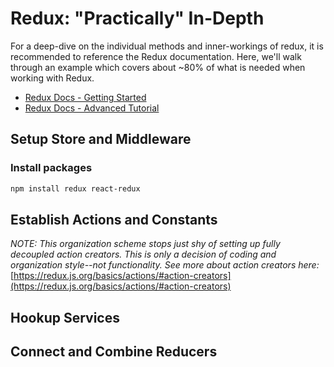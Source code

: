 # Redux: "Practically" In-Depth

For a deep-dive on the individual methods and inner-workings of redux, it is recommended to reference the Redux documentation. Here, we'll walk through an example which covers about ~80% of what is needed when working with Redux.

- [Redux Docs - Getting Started](https://redux.js.org/introduction/getting-started)
- [Redux Docs - Advanced Tutorial](https://redux.js.org/advanced/advanced-tutorial)

## Setup Store and Middleware

### Install packages

```bash
npm install redux react-redux
```

## Establish Actions and Constants

*NOTE: This organization scheme stops just shy of setting up fully decoupled action creators. This is only a decision of coding and organization style--not functionality. See more about action creators here:* [https://redux.js.org/basics/actions/#action-creators](https://redux.js.org/basics/actions/#action-creators)

## Hookup Services

## Connect and Combine Reducers